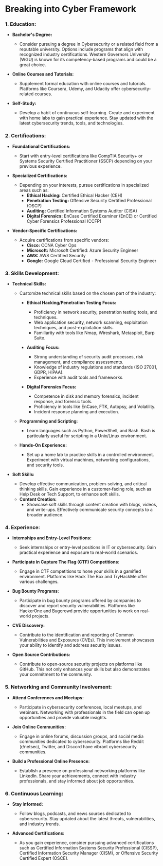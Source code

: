 # **Breaking into Cyber Framework**
### 1. **Education:**

   - **Bachelor's Degree:**
      - Consider pursuing a degree in Cybersecurity or a related field from a reputable university. Options include programs that align with recognized industry certifications. Western Governors University (WGU) is known for its competency-based programs and could be a great choice.

   - **Online Courses and Tutorials:**
      - Supplement formal education with online courses and tutorials. Platforms like Coursera, Udemy, and Udacity offer cybersecurity-related courses.

   - **Self-Study:**
      - Develop a habit of continuous self-learning. Create and experiment with home labs to gain practical experience. Stay updated with the latest cybersecurity trends, tools, and technologies.

### 2. **Certifications:**

   - **Foundational Certifications:**
      - Start with entry-level certifications like CompTIA Security+ or Systems Security Certified Practitioner (SSCP) depending on your previous experience.

   - **Specialized Certifications:**
      - Depending on your interests, pursue certifications in specialized areas such as:
         - **Ethical Hacking:** Certified Ethical Hacker (CEH)
         - **Penetration Testing:** Offensive Security Certified Professional (OSCP)
         - **Auditing:** Certified Information Systems Auditor (CISA)
         - **Digital Forensics:** EnCase Certified Examiner (EnCE) or Certified Cyber Forensics Professional (CCFP)

   - **Vendor-Specific Certifications:**
      - Acquire certifications from specific vendors:
         - **Cisco:** CCNA Cyber Ops
         - **Microsoft:** Microsoft Certified: Azure Security Engineer
         - **AWS:** AWS Certified Security
         - **Google:** Google Cloud Certified - Professional Security Engineer

### 3. **Skills Development:**

   - **Technical Skills:**
      - Customize technical skills based on the chosen part of the industry:
         - **Ethical Hacking/Penetration Testing Focus:**
            - Proficiency in network security, penetration testing tools, and techniques.
            - Web application security, network scanning, exploitation techniques, and post-exploitation skills.
            - Familiarity with tools like Nmap, Wireshark, Metasploit, Burp Suite.

         - **Auditing Focus:**
            - Strong understanding of security audit processes, risk management, and compliance assessments.
            - Knowledge of industry regulations and standards (ISO 27001, GDPR, HIPAA).
            - Experience with audit tools and frameworks.

         - **Digital Forensics Focus:**
            - Competence in disk and memory forensics, incident response, and forensic tools.
            - Proficiency in tools like EnCase, FTK, Autopsy, and Volatility.
            - Incident response planning and execution.

      - **Programming and Scripting:**
         - Learn languages such as Python, PowerShell, and Bash. Bash is particularly useful for scripting in a Unix/Linux environment.

      - **Hands-On Experience:**
         - Set up a home lab to practice skills in a controlled environment. Experiment with virtual machines, networking configurations, and security tools.

   - **Soft Skills:**
      - Develop effective communication, problem-solving, and critical thinking skills. Gain experience in a customer-facing role, such as Help Desk or Tech Support, to enhance soft skills.
      - **Content Creation:**
         - Showcase soft skills through content creation with blogs, videos, and write-ups. Effectively communicate security concepts to a broader audience.

### 4. **Experience:**

   - **Internships and Entry-Level Positions:**
      - Seek internships or entry-level positions in IT or cybersecurity. Gain practical experience and exposure to real-world scenarios.

   - **Participate in Capture The Flag (CTF) Competitions:**
      - Engage in CTF competitions to hone your skills in a gamified environment. Platforms like Hack The Box and TryHackMe offer various challenges.

   - **Bug Bounty Programs:**
      - Participate in bug bounty programs offered by companies to discover and report security vulnerabilities. Platforms like HackerOne and Bugcrowd provide opportunities to work on real-world projects.

   - **CVE Discovery:**
      - Contribute to the identification and reporting of Common Vulnerabilities and Exposures (CVEs). This involvement showcases your ability to identify and address security issues.

   - **Open Source Contributions:**
      - Contribute to open-source security projects on platforms like GitHub. This not only enhances your skills but also demonstrates your commitment to the community.

### 5. **Networking and Community Involvement:**

   - **Attend Conferences and Meetups:**
      - Participate in cybersecurity conferences, local meetups, and webinars. Networking with professionals in the field can open up opportunities and provide valuable insights.

   - **Join Online Communities:**
      - Engage in online forums, discussion groups, and social media communities dedicated to cybersecurity. Platforms like Reddit (r/netsec), Twitter, and Discord have vibrant cybersecurity communities.

   - **Build a Professional Online Presence:**
      - Establish a presence on professional networking platforms like LinkedIn. Share your achievements, connect with industry professionals, and stay informed about job opportunities.

### 6. **Continuous Learning:**

   - **Stay Informed:**
      - Follow blogs, podcasts, and news sources dedicated to cybersecurity. Stay updated about the latest threats, vulnerabilities, and industry trends.

   - **Advanced Certifications:**
      - As you gain experience, consider pursuing advanced certifications such as Certified Information Systems Security Professional (CISSP), Certified Information Security Manager (CISM), or Offensive Security Certified Expert (OSCE).
